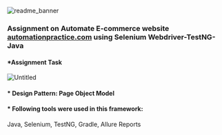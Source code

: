 ![readme_banner](https://user-images.githubusercontent.com/102640942/185850600-edf4ef1f-8d94-47c4-9038-83c54c7034e9.jpg)


### Assignment on Automate E-commerce website [automationpractice.com](http://www.automationpractice.com) using Selenium Webdriver-TestNG-Java

#### *Assignment Task
![Untitled](https://user-images.githubusercontent.com/102640942/185850119-0e80d23d-025c-4105-ba62-54ac84d0c238.png)


#### * **Design Pattern:** Page Object Model 
#### * **Following tools were used in this framework:**  
Java, Selenium, TestNG, Gradle, Allure Reports
